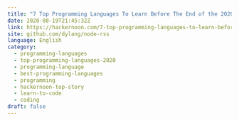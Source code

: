```yaml
---
title: "7 Top Programming Languages To Learn Before The End of the 2020s"
date: 2020-08-19T21:45:32Z
link: https://hackernoon.com/7-top-programming-languages-to-learn-before-2020s-over-yn1g3ugk?source=rss&utm_medium=RSS&utm_source=news.12bit.vn
site: github.com/dylang/node-rss
language: English
category:
  - programming-languages
  - top-programming-languages-2020
  - programming-language
  - best-programming-languages
  - programming
  - hackernoon-top-story
  - learn-to-code
  - coding
draft: false
---
```

